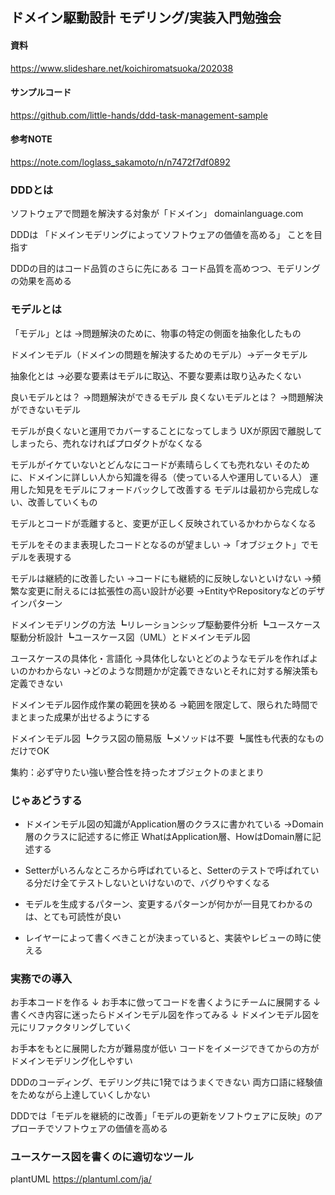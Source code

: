 ## ドメイン駆動設計 モデリング/実装入門勉強会

#### 資料
https://www.slideshare.net/koichiromatsuoka/202038
#### サンプルコード
https://github.com/little-hands/ddd-task-management-sample
#### 参考NOTE
https://note.com/loglass_sakamoto/n/n7472f7df0892

### DDDとは
ソフトウェアで問題を解決する対象が「ドメイン」
domainlanguage.com

DDDは
「ドメインモデリングによってソフトウェアの価値を高める」
ことを目指す

DDDの目的はコード品質のさらに先にある
コード品質を高めつつ、モデリングの効果を高める

### モデルとは

「モデル」とは
→問題解決のために、物事の特定の側面を抽象化したもの

ドメインモデル（ドメインの問題を解決するためのモデル）→データモデル

抽象化とは
→必要な要素はモデルに取込、不要な要素は取り込みたくない

良いモデルとは？
→問題解決ができるモデル
良くないモデルとは？
→問題解決ができないモデル

モデルが良くないと運用でカバーすることになってしまう
UXが原因で離脱してしまったら、売れなければプロダクトがなくなる

モデルがイケていないとどんなにコードが素晴らしくても売れない
そのために、ドメインに詳しい人から知識を得る（使っている人や運用している人）
運用した知見をモデルにフォードバックして改善する
モデルは最初から完成しない、改善していくもの

モデルとコードが乖離すると、変更が正しく反映されているかわからなくなる

モデルをそのまま表現したコードとなるのが望ましい
→「オブジェクト」でモデルを表現する

モデルは継続的に改善したい
→コードにも継続的に反映しないといけない
→頻繁な変更に耐えるには拡張性の高い設計が必要
→EntityやRepositoryなどのデザインパターン

ドメインモデリングの方法
┗リレーションシップ駆動要件分析
┗ユースケース駆動分析設計
┗ユースケース図（UML）とドメインモデル図

ユースケースの具体化・言語化
→具体化しないとどのようなモデルを作ればよいのかわからない
→どのような問題かが定義できないとそれに対する解決策も定義できない

ドメインモデル図作成作業の範囲を狭める
→範囲を限定して、限られた時間でまとまった成果が出せるようにする

ドメインモデル図
┗クラス図の簡易版
┗メソッドは不要
┗属性も代表的なものだけでOK

集約：必ず守りたい強い整合性を持ったオブジェクトのまとまり

### じゃあどうする
- ドメインモデル図の知識がApplication層のクラスに書かれている
→Domain層のクラスに記述するに修正
WhatはApplication層、HowはDomain層に記述する

- Setterがいろんなところから呼ばれていると、Setterのテストで呼ばれている分だけ全てテストしないといけないので、バグりやすくなる

- モデルを生成するパターン、変更するパターンが何かが一目見てわかるのは、とても可読性が良い

- レイヤーによって書くべきことが決まっていると、実装やレビューの時に使える

### 実務での導入
お手本コードを作る
↓
お手本に倣ってコードを書くようにチームに展開する
↓
書くべき内容に迷ったらドメインモデル図を作ってみる
↓
ドメインモデル図を元にリファクタリングしていく

お手本をもとに展開した方が難易度が低い
コードをイメージできてからの方がドメインモデリング化しやすい

DDDのコーディング、モデリング共に1発ではうまくできない
両方口語に経験値をためながら上達していくしかない

DDDでは「モデルを継続的に改善」「モデルの更新をソフトウェアに反映」のアプローチでソフトウェアの価値を高める

### ユースケース図を書くのに適切なツール
plantUML
https://plantuml.com/ja/
